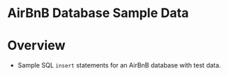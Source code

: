 # AirBnB Database Sample Data

# Overview
- Sample SQL `insert` statements for an AirBnB database with test data.
